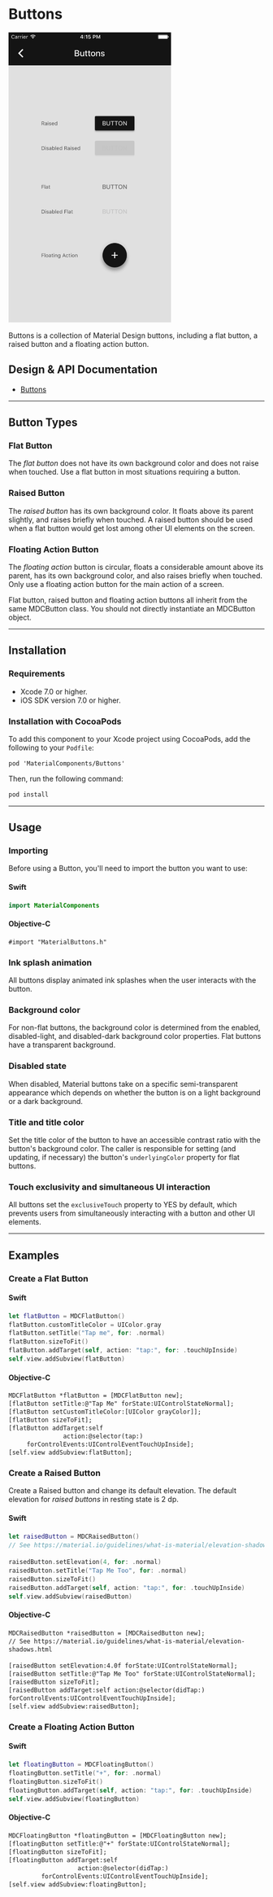 <!--docs:
title: "Buttons"
layout: detail
section: components
excerpt: "Buttons is a collection of Material Design buttons, including a flat button, a raised button and a floating action button."
iconId: button
path: /buttons/
-->

# Buttons

<!--{% if site.link_to_site == "true" %}-->
<div class="article__asset article__asset--screenshot">
  <img src="docs/assets/buttons.png" alt="Buttons" width="320">
</div>
<!--{% else %}
<div class="article__asset article__asset--screenshot" markdown="1">
  <video src="docs/assets/buttons.mp4" autoplay loop></video>
</div>
{% endif %}-->

Buttons is a collection of Material Design buttons, including a flat button, a raised button and a
floating action button.
<!--{: .article__intro }-->

## Design & API Documentation

<ul class="icon-list">
  <li class="icon-list-item icon-list-item--spec"><a href="http://material.io/guidelines/components/buttons.html">Buttons</a></li>
</ul>

- - -

## Button Types

### Flat Button
The _flat button_ does not have its own background color and does not raise when touched. Use a flat
button in most situations requiring a button.

### Raised Button
The _raised button_ has its own background color. It floats above its parent slightly, and raises
briefly when touched. A raised button should be used when a flat button would get lost among other
UI elements on the screen.

### Floating Action Button
The _floating action_ button is circular, floats a considerable amount above its parent, has its own
background color, and also raises briefly when touched. Only use a floating action button for the
main action of a screen.

Flat button, raised button and floating action buttons all inherit from the same MDCButton class.
You should not directly instantiate an MDCButton object.

- - -



## Installation

### Requirements

- Xcode 7.0 or higher.
- iOS SDK version 7.0 or higher.

### Installation with CocoaPods

To add this component to your Xcode project using CocoaPods, add the following to your `Podfile`:

```
pod 'MaterialComponents/Buttons'
```

Then, run the following command:

``` bash
pod install
```

- - -



## Usage

### Importing

Before using a Button, you'll need to import the button you want to use:

<!--<div class="material-code-render" markdown="1">-->
#### Swift
``` swift
import MaterialComponents
```

#### Objective-C

``` objc
#import "MaterialButtons.h"
```
<!--</div>-->

### Ink splash animation
All buttons display animated ink splashes when the user interacts with the button.

### Background color
For non-flat buttons, the background color is determined from the enabled, disabled-light, and
disabled-dark background color properties. Flat buttons have a transparent background.

### Disabled state
When disabled, Material buttons take on a specific semi-transparent appearance which depends on
whether the button is on a light background or a dark background.

### Title and title color
Set the title color of the button to have an accessible contrast ratio with the button's background
color. The caller is responsible for setting (and updating, if necessary) the button's
`underlyingColor` property for flat buttons.

### Touch exclusivity and simultaneous UI interaction
All buttons set the `exclusiveTouch` property to YES by default, which prevents users from
simultaneously interacting with a button and other UI elements.

- - -


## Examples

### Create a Flat Button

<!--<div class="material-code-render" markdown="1">-->
#### Swift
``` swift
let flatButton = MDCFlatButton()
flatButton.customTitleColor = UIColor.gray
flatButton.setTitle("Tap me", for: .normal)
flatButton.sizeToFit()
flatButton.addTarget(self, action: "tap:", for: .touchUpInside)
self.view.addSubview(flatButton)
```

#### Objective-C

``` objc
MDCFlatButton *flatButton = [MDCFlatButton new];
[flatButton setTitle:@"Tap Me" forState:UIControlStateNormal];
[flatButton setCustomTitleColor:[UIColor grayColor]];
[flatButton sizeToFit];
[flatButton addTarget:self
               action:@selector(tap:)
     forControlEvents:UIControlEventTouchUpInside];
[self.view addSubview:flatButton];
```
<!--</div>-->



### Create a Raised Button

Create a Raised button and change its default elevation.
The default elevation for _raised buttons_ in resting state is 2 dp.

<!--<div class="material-code-render" markdown="1">-->
#### Swift
``` swift
let raisedButton = MDCRaisedButton()
// See https://material.io/guidelines/what-is-material/elevation-shadows.html

raisedButton.setElevation(4, for: .normal)
raisedButton.setTitle("Tap Me Too", for: .normal)
raisedButton.sizeToFit()
raisedButton.addTarget(self, action: "tap:", for: .touchUpInside)
self.view.addSubview(raisedButton)
```

#### Objective-C

``` objc
MDCRaisedButton *raisedButton = [MDCRaisedButton new];
// See https://material.io/guidelines/what-is-material/elevation-shadows.html

[raisedButton setElevation:4.0f forState:UIControlStateNormal];
[raisedButton setTitle:@"Tap Me Too" forState:UIControlStateNormal];
[raisedButton sizeToFit];
[raisedButton addTarget:self action:@selector(didTap:) forControlEvents:UIControlEventTouchUpInside];
[self.view addSubview:raisedButton];
```
<!--</div>-->



### Create a Floating Action Button

<!--<div class="material-code-render" markdown="1">-->
#### Swift

``` swift
let floatingButton = MDCFloatingButton()
floatingButton.setTitle("+", for: .normal)
floatingButton.sizeToFit()
floatingButton.addTarget(self, action: "tap:", for: .touchUpInside)
self.view.addSubview(floatingButton)
```

#### Objective-C

``` objc
MDCFloatingButton *floatingButton = [MDCFloatingButton new];
[floatingButton setTitle:@"+" forState:UIControlStateNormal];
[floatingButton sizeToFit];
[floatingButton addTarget:self
                   action:@selector(didTap:)
         forControlEvents:UIControlEventTouchUpInside];
[self.view addSubview:floatingButton];
```
<!--</div>-->
